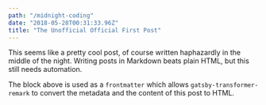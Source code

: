 ```yaml
---
path: "/midnight-coding"
date: "2018-05-28T00:31:33.96Z"
title: "The Unofficial Official First Post"
---
```


This seems like a pretty cool post, of course written haphazardly in the middle of the night.
Writing posts in Markdown beats plain HTML, but this still needs automation.

The block above is used as a `frontmatter` which allows `gatsby-transformer-remark` to convert the metadata and the content of this post to HTML.